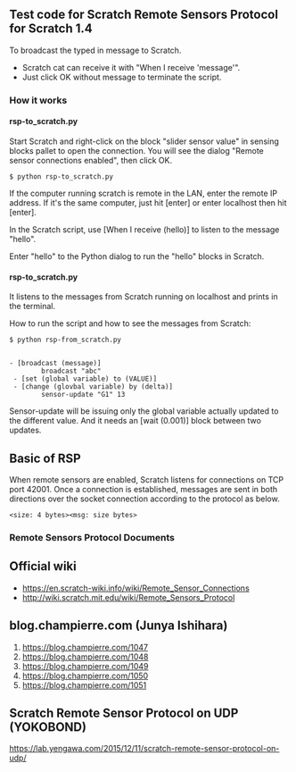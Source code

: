 ## Test code for Scratch Remote Sensors Protocol for Scratch 1.4

To broadcast the typed in message to Scratch.

 - Scratch cat can receive it with "When I receive 'message'".
 - Just click OK without message to terminate the script.

### How it works
#### rsp-to_scratch.py

Start Scratch and right-click on the block "slider sensor value" in sensing blocks pallet to open the connection. You will see the dialog "Remote sensor connections enabled", then click OK.

```
$ python rsp-to_scratch.py
```

If the computer running scratch is remote in the LAN, enter the remote IP address. If it's the same computer, just hit [enter] or enter localhost then hit [enter].

In the Scratch script, use [When I receive (hello)] to listen to the message "hello".

Enter "hello" to the Python dialog to run the "hello" blocks in Scratch.


#### rsp-to_scratch.py

It listens to the messages from Scratch running on localhost and prints in the terminal.

How to run the script and how to see the messages from Scratch:

```
$ python rsp-from_scratch.py


- [broadcast (message)]
        broadcast "abc"
 - [set (global variable) to (VALUE)]
 - [change (glovbal variable) by (delta)]
        sensor-update "G1" 13
```

Sensor-update will be issuing only the global variable actually updated to the different value. And it needs an [wait (0.001)] block between two updates.

## Basic of RSP
When remote sensors are enabled, Scratch listens for connections on TCP port 42001. Once a connection is established, messages are sent in both directions over the socket connection according to the protocol as below.

```
<size: 4 bytes><msg: size bytes>
```



### Remote Sensors Protocol Documents

## Official wiki
 - https://en.scratch-wiki.info/wiki/Remote_Sensor_Connections
 - http://wiki.scratch.mit.edu/wiki/Remote_Sensors_Protocol

## blog.champierre.com (Junya Ishihara)

1. https://blog.champierre.com/1047
2. https://blog.champierre.com/1048
3. https://blog.champierre.com/1049
4. https://blog.champierre.com/1050
5. https://blog.champierre.com/1051

## Scratch Remote Sensor Protocol on UDP (YOKOBOND)
https://lab.yengawa.com/2015/12/11/scratch-remote-sensor-protocol-on-udp/

